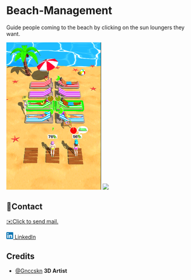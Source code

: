 # Beach-Management
Guide people coming to the beach by clicking on the sun loungers they want.

<img src="https://github.com/tarikbyzt/Beach-Management/blob/main/Beach%20Management/beach1.png" width="250">
<img src="https://github.com/tarikbyzt/Beach-Management/blob/main/Beach%20Management/beach2.gif" width="250">


<h2>🤙Contact</h2>
<a href="mailto:2002167tarik@gmail.com" target="_blank">✉️Click to send mail.</a>

<a href="https://www.linkedin.com/in/tar%C4%B1k-bayaz%C4%B1t-b09219162/" target="_blank"><img src="https://github.com/tarikbyzt/Dress-Up-Rush/blob/main/DressRunner-main/Assets/Photos/linkedin.png" width="18"> LinkedIn</a>

<h2>Credits</h2>
<ul dir="auto"><li><a href="https://github.com/Gnccskn" target="_blank">@Gnccskn</a> <b> 3D Artist </b></li></ul>
